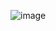 ![image](https://user-images.githubusercontent.com/59744515/193131157-6fdb525f-88c0-4a80-9a2a-7ff187ab00b8.png)
